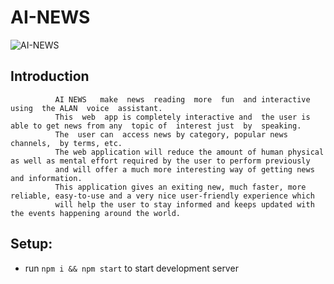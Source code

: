 # AI-NEWS

<!-- ### [Live Site](https://alan-news-app.netlify.app/) -->

![AI-NEWS](https://cdn.discordapp.com/attachments/766923488538787840/1036924386701234236/unknown.png)

## Introduction
              AI NEWS   make  news  reading  more  fun  and interactive  using  the ALAN  voice  assistant. 
              This  web  app is completely interactive and  the user is  able to get news from any  topic of  interest just  by  speaking. 
              The  user can  access news by category, popular news channels,  by terms, etc.
              The web application will reduce the amount of human physical as well as mental effort required by the user to perform previously 
              and will offer a much more interesting way of getting news and information.
              This application gives an exiting new, much faster, more reliable, easy-to-use and a very nice user-friendly experience which
              will help the user to stay informed and keeps updated with the events happening around the world.

## Setup:
- run ```npm i && npm start``` to start development server
